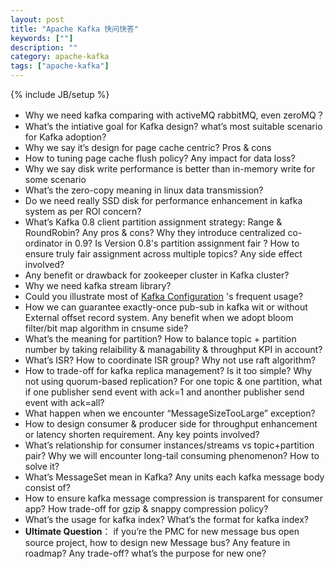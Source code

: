 ```yaml
---
layout: post
title: "Apache Kafka 快问快答"
keywords: [""]
description: ""
category: apache-kafka 
tags: ["apache-kafka"]
---
```

{% include JB/setup %}

* Why we need kafka comparing with activeMQ rabbitMQ, even zeroMQ？
* What’s the intiative goal for Kafka design? what’s most suitable scenario for Kafka adoption?
* Why we say it’s design for page cache centric? Pros & cons
* How to tuning page cache flush policy? Any impact for data loss?
* Why we say disk write performance is better than in-memory write for some scenario
* What’s the zero-copy meaning in linux data transmission?
* Do we need really SSD disk for performance enhancement in kafka system as per ROI concern?
* What’s Kafka 0.8 client partition assignment strategy: Range & RoundRobin? Any pros & cons? Why they introduce centralized co-ordinator in 0.9? Is Version 0.8's  partition assignment fair ? How to ensure truly fair assignment across multiple topics? Any side effect involved?
* Any benefit or drawback for zookeeper cluster in Kafka cluster?
* Why we need kafka stream library?
* Could you illustrate most of [Kafka Configuration](http://kafka.apache.org/documentation.html#configuration) 's frequent usage?
* How we can guarantee exactly-once pub-sub in kafka wit or without External offset record system. Any benefit when we adopt bloom filter/bit map algorithm in cnsume side?
* What’s the meaning for partition? How to balance topic + partition number by taking relaibility & managability & throughput KPI in account?
* What’s ISR? How to coordinate ISR group? Why not use raft algorithm?
* How to trade-off for kafka replica management? Is it too simple? Why not using quorum-based replication? For one topic & one partition, what if one publisher send event with ack=1 and anonther publisher send event with ack=all?
* What happen when we encounter “MessageSizeTooLarge” exception?
* How to design consumer & producer side for throughput enhancement or latency shorten requirement. Any key points involved?
* What’s relationship for consumer instances/streams vs topic+partition pair? Why we will encounter long-tail consuming phenomenon?  How to solve it?
* What’s MessageSet mean in Kafka? Any units each kafka message body consist of?
* How to ensure kafka message compression is transparent for consumer app? How trade-off for gzip & snappy compression policy?
* What’s the usage for kafka index? What’s the format for kafka index?
* **Ultimate Question**： if you’re the PMC for new message bus open source project, how to design new Message bus? Any feature in roadmap? Any trade-off? what’s the purpose for new one?